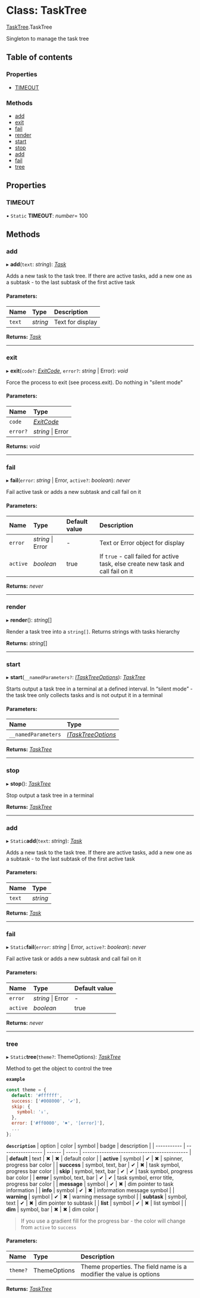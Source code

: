# Class: TaskTree

[TaskTree](../modules/tasktree.md).TaskTree

Singleton to manage the task tree

## Table of contents

### Properties

- [TIMEOUT](tasktree.tasktree-1.md#timeout)

### Methods

- [add](tasktree.tasktree-1.md#add)
- [exit](tasktree.tasktree-1.md#exit)
- [fail](tasktree.tasktree-1.md#fail)
- [render](tasktree.tasktree-1.md#render)
- [start](tasktree.tasktree-1.md#start)
- [stop](tasktree.tasktree-1.md#stop)
- [add](tasktree.tasktree-1.md#add)
- [fail](tasktree.tasktree-1.md#fail)
- [tree](tasktree.tasktree-1.md#tree)

## Properties

### TIMEOUT

▪ `Static` **TIMEOUT**: *number*= 100

## Methods

### add

▸ **add**(`text`: *string*): [*Task*](task.task-1.md)

Adds a new task to the task tree. If there are active tasks, add a new one as a subtask - to the last subtask of the first active task

#### Parameters:

Name | Type | Description |
:------ | :------ | :------ |
`text` | *string* | Text for display    |

**Returns:** [*Task*](task.task-1.md)

___

### exit

▸ **exit**(`code?`: [*ExitCode*](../enums/tasktree.exitcode.md), `error?`: *string* \| Error): *void*

Force the process to exit (see process.exit). Do nothing in "silent mode"

#### Parameters:

Name | Type |
:------ | :------ |
`code` | [*ExitCode*](../enums/tasktree.exitcode.md) |
`error?` | *string* \| Error |

**Returns:** *void*

___

### fail

▸ **fail**(`error`: *string* \| Error, `active?`: *boolean*): *never*

Fail active task or adds a new subtask and call fail on it

#### Parameters:

Name | Type | Default value | Description |
:------ | :------ | :------ | :------ |
`error` | *string* \| Error | - | Text or Error object for display   |
`active` | *boolean* | true | If `true` - call failed for active task, else create new task and call fail on it    |

**Returns:** *never*

___

### render

▸ **render**(): *string*[]

Render a task tree into a `string[]`. Returns strings with tasks hierarchy

**Returns:** *string*[]

___

### start

▸ **start**(`__namedParameters?`: [*ITaskTreeOptions*](../interfaces/tasktree.itasktreeoptions.md)): [*TaskTree*](tasktree.tasktree-1.md)

Starts output a task tree in a terminal at a defined interval. In “silent mode” - the task tree only collects tasks and is not output it in a terminal

#### Parameters:

Name | Type |
:------ | :------ |
`__namedParameters` | [*ITaskTreeOptions*](../interfaces/tasktree.itasktreeoptions.md) |

**Returns:** [*TaskTree*](tasktree.tasktree-1.md)

___

### stop

▸ **stop**(): [*TaskTree*](tasktree.tasktree-1.md)

Stop output a task tree in a terminal

**Returns:** [*TaskTree*](tasktree.tasktree-1.md)

___

### add

▸ `Static`**add**(`text`: *string*): [*Task*](task.task-1.md)

Adds a new task to the task tree. If there are active tasks, add a new one as a subtask - to the last subtask of the first active task

#### Parameters:

Name | Type |
:------ | :------ |
`text` | *string* |

**Returns:** [*Task*](task.task-1.md)

___

### fail

▸ `Static`**fail**(`error`: *string* \| Error, `active?`: *boolean*): *never*

Fail active task or adds a new subtask and call fail on it

#### Parameters:

Name | Type | Default value |
:------ | :------ | :------ |
`error` | *string* \| Error | - |
`active` | *boolean* | true |

**Returns:** *never*

___

### tree

▸ `Static`**tree**(`theme?`: ThemeOptions): [*TaskTree*](tasktree.tasktree-1.md)

Method to get the object to control the tree

**`example`** 
```javascript
const theme = {
  default: '#ffffff',
  success: ['#008000', '✔'],
  skip: {
    symbol: '↓',
  },
  error: ['#ff0000', '✖', '[error]'],
  ...
};
```

**`description`** 
| option      | color             | symbol | badge | description                                  |
| ----------- | ----------------- | ------ | ----- | -------------------------------------------- |
| **default** | text              | ✖      | ✖     | default color                                |
| **active**  | symbol            | ✔      | ✖     | spinner, progress bar color                  |
| **success** | symbol, text, bar | ✔      | ✖     | task symbol, progress bar color              |
| **skip**    | symbol, text, bar | ✔      | ✔     | task symbol, progress bar color              |
| **error**   | symbol, text, bar | ✔      | ✔     | task symbol, error title, progress bar color |
| **message** | symbol            | ✔      | ✖     | dim pointer to task information              |
| **info**    | symbol            | ✔      | ✖     | information message symbol                   |
| **warning** | symbol            | ✔      | ✖     | warning message symbol                       |
| **subtask** | symbol, text      | ✔      | ✖     | dim pointer to subtask                       |
| **list**    | symbol            | ✔      | ✖     | list symbol                                  |
| **dim**     | symbol, bar       | ✖      | ✖     | dim color                                    |

> If you use a gradient fill for the progress bar - the color will change from `active` to `success`

#### Parameters:

Name | Type | Description |
:------ | :------ | :------ |
`theme?` | ThemeOptions | Theme properties. The field name is a modifier the value is options   |

**Returns:** [*TaskTree*](tasktree.tasktree-1.md)

